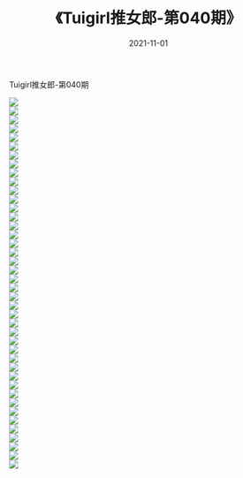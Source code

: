 ﻿---
layout: post
title:  《Tuigirl推女郎-第040期》
date:   2021-11-01
img: http://imgx.orgx.ga/漏D/网络美图/2021/Tuigirl推女郎-第040期/000.jpg
categories: [美女, 清纯, 唯美]
---

Tuigirl推女郎-第040期

  ![](http://imgx.orgx.ga/漏D/网络美图/2021/Tuigirl推女郎-第040期/001.jpg) <br> ![](http://imgx.orgx.ga/漏D/网络美图/2021/Tuigirl推女郎-第040期/002.jpg) <br> ![](http://imgx.orgx.ga/漏D/网络美图/2021/Tuigirl推女郎-第040期/003.jpg) <br> ![](http://imgx.orgx.ga/漏D/网络美图/2021/Tuigirl推女郎-第040期/004.jpg) <br> ![](http://imgx.orgx.ga/漏D/网络美图/2021/Tuigirl推女郎-第040期/005.jpg) <br> ![](http://imgx.orgx.ga/漏D/网络美图/2021/Tuigirl推女郎-第040期/006.jpg) <br> ![](http://imgx.orgx.ga/漏D/网络美图/2021/Tuigirl推女郎-第040期/007.jpg) <br> ![](http://imgx.orgx.ga/漏D/网络美图/2021/Tuigirl推女郎-第040期/008.jpg) <br> ![](http://imgx.orgx.ga/漏D/网络美图/2021/Tuigirl推女郎-第040期/009.jpg) <br> ![](http://imgx.orgx.ga/漏D/网络美图/2021/Tuigirl推女郎-第040期/010.jpg) <br> ![](http://imgx.orgx.ga/漏D/网络美图/2021/Tuigirl推女郎-第040期/011.jpg) <br> ![](http://imgx.orgx.ga/漏D/网络美图/2021/Tuigirl推女郎-第040期/012.jpg) <br> ![](http://imgx.orgx.ga/漏D/网络美图/2021/Tuigirl推女郎-第040期/013.jpg) <br> ![](http://imgx.orgx.ga/漏D/网络美图/2021/Tuigirl推女郎-第040期/014.jpg) <br> ![](http://imgx.orgx.ga/漏D/网络美图/2021/Tuigirl推女郎-第040期/015.jpg) <br> ![](http://imgx.orgx.ga/漏D/网络美图/2021/Tuigirl推女郎-第040期/016.jpg) <br> ![](http://imgx.orgx.ga/漏D/网络美图/2021/Tuigirl推女郎-第040期/017.jpg) <br> ![](http://imgx.orgx.ga/漏D/网络美图/2021/Tuigirl推女郎-第040期/018.jpg) <br> ![](http://imgx.orgx.ga/漏D/网络美图/2021/Tuigirl推女郎-第040期/019.jpg) <br> ![](http://imgx.orgx.ga/漏D/网络美图/2021/Tuigirl推女郎-第040期/020.jpg) <br> ![](http://imgx.orgx.ga/漏D/网络美图/2021/Tuigirl推女郎-第040期/021.jpg) <br> ![](http://imgx.orgx.ga/漏D/网络美图/2021/Tuigirl推女郎-第040期/022.jpg) <br> ![](http://imgx.orgx.ga/漏D/网络美图/2021/Tuigirl推女郎-第040期/023.jpg) <br> ![](http://imgx.orgx.ga/漏D/网络美图/2021/Tuigirl推女郎-第040期/024.jpg) <br> ![](http://imgx.orgx.ga/漏D/网络美图/2021/Tuigirl推女郎-第040期/025.jpg) <br> ![](http://imgx.orgx.ga/漏D/网络美图/2021/Tuigirl推女郎-第040期/026.jpg) <br> ![](http://imgx.orgx.ga/漏D/网络美图/2021/Tuigirl推女郎-第040期/027.jpg) <br> ![](http://imgx.orgx.ga/漏D/网络美图/2021/Tuigirl推女郎-第040期/028.jpg) <br> ![](http://imgx.orgx.ga/漏D/网络美图/2021/Tuigirl推女郎-第040期/029.jpg) <br> ![](http://imgx.orgx.ga/漏D/网络美图/2021/Tuigirl推女郎-第040期/030.jpg) <br> ![](http://imgx.orgx.ga/漏D/网络美图/2021/Tuigirl推女郎-第040期/031.jpg) <br> ![](http://imgx.orgx.ga/漏D/网络美图/2021/Tuigirl推女郎-第040期/032.jpg) <br> ![](http://imgx.orgx.ga/漏D/网络美图/2021/Tuigirl推女郎-第040期/033.jpg) <br> ![](http://imgx.orgx.ga/漏D/网络美图/2021/Tuigirl推女郎-第040期/034.jpg) <br> ![](http://imgx.orgx.ga/漏D/网络美图/2021/Tuigirl推女郎-第040期/035.jpg) <br> ![](http://imgx.orgx.ga/漏D/网络美图/2021/Tuigirl推女郎-第040期/036.jpg) <br> ![](http://imgx.orgx.ga/漏D/网络美图/2021/Tuigirl推女郎-第040期/037.jpg) <br> ![](http://imgx.orgx.ga/漏D/网络美图/2021/Tuigirl推女郎-第040期/038.jpg) <br> ![](http://imgx.orgx.ga/漏D/网络美图/2021/Tuigirl推女郎-第040期/039.jpg) <br> ![](http://imgx.orgx.ga/漏D/网络美图/2021/Tuigirl推女郎-第040期/040.jpg) <br> ![](http://imgx.orgx.ga/漏D/网络美图/2021/Tuigirl推女郎-第040期/041.jpg) <br> ![](http://imgx.orgx.ga/漏D/网络美图/2021/Tuigirl推女郎-第040期/042.jpg) <br>